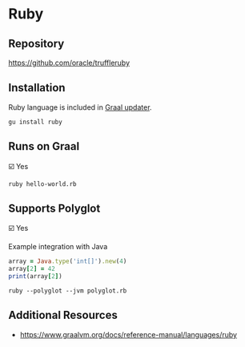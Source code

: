 # Ruby

## Repository

<https://github.com/oracle/truffleruby>

## Installation

Ruby language is included in [Graal updater][].

```shell
gu install ruby
```

## Runs on Graal

:ballot_box_with_check: Yes

```shell
ruby hello-world.rb
```

## Supports Polyglot

:ballot_box_with_check: Yes

Example integration with Java

```ruby
array = Java.type('int[]').new(4)
array[2] = 42
print(array[2])
```

```shell
ruby --polyglot --jvm polyglot.rb
```

## Additional Resources

- <https://www.graalvm.org/docs/reference-manual/languages/ruby>

[graal updater]: https://www.graalvm.org/docs/reference-manual/graal-updater
